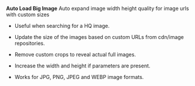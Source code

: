 **Auto Load Big Image**
Auto expand image width height quality for image urls with custom sizes

- Useful when searching for a HQ image.

- Update the size of the images based on custom URLs from cdn/image repositories.

- Remove custom crops to reveal actual full images.

- Increase the width and height if parameters are present.

- Works for JPG, PNG, JPEG and WEBP image formats.
